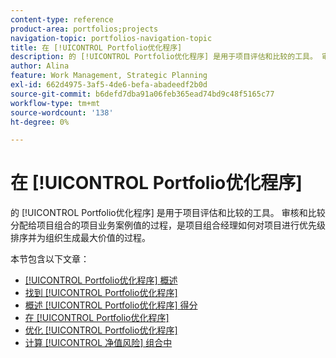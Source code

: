 ```yaml
---
content-type: reference
product-area: portfolios;projects
navigation-topic: portfolios-navigation-topic
title: 在 [!UICONTROL Portfolio优化程序]
description: 的 [!UICONTROL Portfolio优化程序] 是用于项目评估和比较的工具。 审核和比较分配给项目组合的项目业务案例值的过程，是项目组合经理如何对项目进行优先级排序并为组织生成最大价值的过程。
author: Alina
feature: Work Management, Strategic Planning
exl-id: 662d4975-3af5-4de6-befa-abadeedf2b0d
source-git-commit: b6defd7dba91a06feb365ead74bd9c48f5165c77
workflow-type: tm+mt
source-wordcount: '138'
ht-degree: 0%

---
```


# 在 [!UICONTROL Portfolio优化程序]

的 [!UICONTROL Portfolio优化程序] 是用于项目评估和比较的工具。 审核和比较分配给项目组合的项目业务案例值的过程，是项目组合经理如何对项目进行优先级排序并为组织生成最大价值的过程。

本节包含以下文章：

* [[!UICONTROL Portfolio优化程序] 概述](../../../manage-work/portfolios/portfolio-optimizer/portfolio-optimizer-overview.md)
* [找到 [!UICONTROL Portfolio优化程序]](../../../manage-work/portfolios/portfolio-optimizer/locate-portfolio-optimizer.md)
* [概述 [!UICONTROL Portfolio优化程序] 得分](../../../manage-work/portfolios/portfolio-optimizer/portfolio-optimizer-score.md)
* [在 [!UICONTROL Portfolio优化程序]](../../../manage-work/portfolios/portfolio-optimizer/prioritize-projects-in-portfolio-optimizer.md)
* [优化 [!UICONTROL Portfolio优化程序]](../../../manage-work/portfolios/portfolio-optimizer/optimize-projects-in-portfolio-optimizer.md)
* [计算 [!UICONTROL 净值风险] 组合中](../../../manage-work/portfolios/portfolio-optimizer/calculate-risk-to-net-value-in-portfolio.md)
